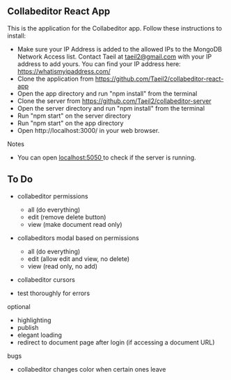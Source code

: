 ## Collabeditor React App

This is the application for the Collabeditor app. Follow these instructions to install:

- Make sure your IP Address is added to the allowed IPs to the MongoDB Network Access list. Contact Taeil at taeil2@gmail.com with your IP address to add yours. You can find your IP address here: https://whatismyipaddress.com/
- Clone the application from https://github.com/Taeil2/collabeditor-react-app
- Open the app directory and run "npm install" from the terminal
- Clone the server from https://github.com/Taeil2/collabeditor-server
- Open the server directory and run "npm install" from the terminal
- Run "npm start" on the server directory
- Run "npm start" on the app directory
- Open http://localhost:3000/ in your web browser.

Notes

- You can open [localhost:5050 ](http://localhost:5050/) to check if the server is running.

## To Do

- collabeditor permissions
  - all (do everything)
  - edit (remove delete button)
  - view (make document read only)
- collabeditors modal based on permissions
  - all (do everything)
  - edit (allow edit and view, no delete)
  - view (read only, no add)
- collabeditor cursors

- test thoroughly for errors

optional

- highlighting
- publish
- elegant loading
- redirect to document page after login (if accessing a document URL)

bugs

- collabeditor changes color when certain ones leave
